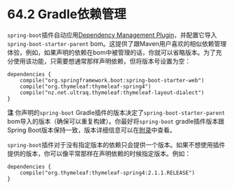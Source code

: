 # 64.2 Gradle依赖管理

`spring-boot`插件自动应用[Dependency Management Plugin](https://github.com/spring-gradle-plugins/dependency-management-plugin/)，并配置它导入`spring-boot-starter-parent` bom。这提供了跟Maven用户喜欢的相似依赖管理体验，例如，如果声明的依赖在bom中被管理的话，你就可以省略版本。为了充分使用该功能，只需要想通常那样声明依赖，但将版本号设置为空：

```text
dependencies {
    compile("org.springframework.boot:spring-boot-starter-web")
    compile("org.thymeleaf:thymeleaf-spring4")
    compile("nz.net.ultraq.thymeleaf:thymeleaf-layout-dialect")
}
```

**注** 你声明的`spring-boot` Gradle插件的版本决定了`spring-boot-starter-parent` bom导入的版本（确保可以重复构建）。你最好将`spring-boot` gradle插件版本跟Spring Boot版本保持一致，版本详细信息可以在[附录](https://github.com/cwiki-us-spring-guides/Spring-Boot-Reference-Guide/tree/0047aa8098a650dde0c93f4d2e91754c83468c4b/X.%20Appendices/E.%20Dependency%20versions.md)中查看。

`spring-boot`插件对于没有指定版本的依赖只会提供一个版本。如果不想使用插件提供的版本，你可以像平常那样在声明依赖的时候指定版本。例如：

```text
dependencies {
    compile("org.thymeleaf:thymeleaf-spring4:2.1.1.RELEASE")
}
```

